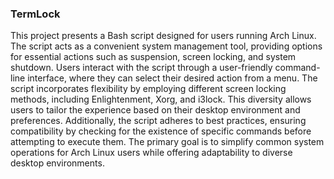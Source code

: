 ### TermLock

This project presents a Bash script designed for users running Arch Linux. The script acts as a convenient system management tool, providing options for essential actions such as suspension, screen locking, and system shutdown. Users interact with the script through a user-friendly command-line interface, where they can select their desired action from a menu. The script incorporates flexibility by employing different screen locking methods, including Enlightenment, Xorg, and i3lock. This diversity allows users to tailor the experience based on their desktop environment and preferences. Additionally, the script adheres to best practices, ensuring compatibility by checking for the existence of specific commands before attempting to execute them. The primary goal is to simplify common system operations for Arch Linux users while offering adaptability to diverse desktop environments.

